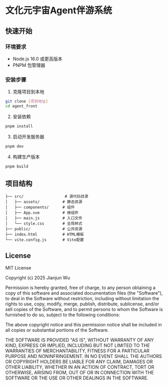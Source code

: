 # 文化元宇宙Agent伴游系统

## 快速开始

### 环境要求

- Node.js 16.0 或更高版本
- PNPM 包管理器

### 安装步骤

1. 克隆项目到本地

```bash
git clone [项目地址]
cd agent_front
```

2. 安装依赖

```bash
pnpm install
```

3. 启动开发服务器

```bash
pnpm dev
```

4. 构建生产版本

```bash
pnpm build
```

## 项目结构

```
├── src/                  # 源代码目录
│   ├── assets/          # 静态资源
│   ├── components/      # 组件
│   ├── App.vue          # 根组件
│   ├── main.js          # 入口文件
│   └── style.css        # 全局样式
├── public/              # 公共资源
├── index.html           # HTML模板
└── vite.config.js       # Vite配置
```

## License

MIT License

Copyright (c) 2025 Jianjun Wu

Permission is hereby granted, free of charge, to any person obtaining a copy
of this software and associated documentation files (the "Software"), to deal
in the Software without restriction, including without limitation the rights
to use, copy, modify, merge, publish, distribute, sublicense, and/or sell
copies of the Software, and to permit persons to whom the Software is
furnished to do so, subject to the following conditions:

The above copyright notice and this permission notice shall be included in all
copies or substantial portions of the Software.

THE SOFTWARE IS PROVIDED "AS IS", WITHOUT WARRANTY OF ANY KIND, EXPRESS OR
IMPLIED, INCLUDING BUT NOT LIMITED TO THE WARRANTIES OF MERCHANTABILITY,
FITNESS FOR A PARTICULAR PURPOSE AND NONINFRINGEMENT. IN NO EVENT SHALL THE
AUTHORS OR COPYRIGHT HOLDERS BE LIABLE FOR ANY CLAIM, DAMAGES OR OTHER
LIABILITY, WHETHER IN AN ACTION OF CONTRACT, TORT OR OTHERWISE, ARISING FROM,
OUT OF OR IN CONNECTION WITH THE SOFTWARE OR THE USE OR OTHER DEALINGS IN THE
SOFTWARE.
